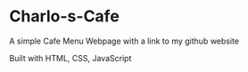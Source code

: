 # Charlo-s-Cafe
A simple Cafe Menu Webpage with a link to my github website

Built with HTML, CSS, JavaScript
